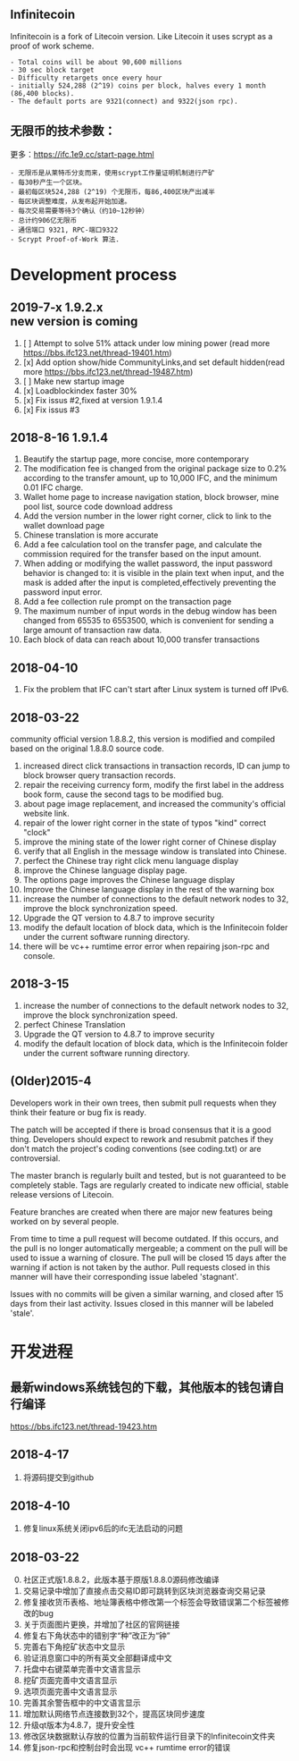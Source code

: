 Infinitecoin
---
Infinitecoin is a fork of Litecoin version. Like Litecoin it uses scrypt as a proof of work scheme.

	- Total coins will be about 90,600 millions 
	- 30 sec block target
	- Difficulty retargets once every hour
	- initially 524,288 (2^19) coins per block, halves every 1 month (86,400 blocks).
	- The default ports are 9321(connect) and 9322(json rpc).

无限币的技术参数：
---
更多：https://ifc.1e9.cc/start-page.html

	- 无限币是从莱特币分支而来，使用scrypt工作量证明机制进行产矿
	- 每30秒产生一个区块。
	- 最初每区块524,288 (2^19) 个无限币，每86,400区块产出减半
	- 每区块调整难度，从发布起开始加速。
	- 每次交易需要等待3个确认（约10~12秒钟）
	- 总计约906亿无限币
	- 通信端口 9321, RPC-端口9322
	- Scrypt Proof-of-Work 算法.

Development process
===================

2019-7-x  1.9.2.x  
new version is coming
--
1. [ ] Attempt to solve 51% attack under low mining power (read more https://bbs.ifc123.net/thread-19401.htm)
2. [x] Add option show/hide CommunityLinks,and set default hidden(read more https://bbs.ifc123.net/thread-19487.htm)
3. [ ] Make new startup image
4. [x] Loadblockindex faster 30%
5. [x] Fix issus #2,fixed at version 1.9.1.4
6. [x] Fix issus #3

2018-8-16 1.9.1.4
--
1. Beautify the startup page, more concise, more contemporary
2. The modification fee is changed from the original package size to 0.2% according to the transfer amount, up to 10,000 IFC, and the minimum 0.01 IFC charge.
3. Wallet home page to increase navigation station, block browser, mine pool list, source code download address
4. Add the version number in the lower right corner, click to link to the wallet download page
5. Chinese translation is more accurate
6. Add a fee calculation tool on the transfer page, and calculate the commission required for the transfer based on the input amount.
7. When adding or modifying the wallet password, the input password behavior is changed to: it is visible in the plain text when input, and the mask is added after the input is completed,effectively preventing the password input error.
8. Add a fee collection rule prompt on the transaction page
9. The maximum number of input words in the debug window has been changed from 65535 to 6553500, which is convenient for sending a large amount of transaction raw data.
10. Each block of data can reach about 10,000 transfer transactions


2018-04-10
--
1. Fix the problem that IFC can't start after Linux system is turned off IPv6.


2018-03-22
--
community official version 1.8.8.2, this version is modified and compiled based on the original 1.8.8.0 source code.
1. increased direct click transactions in transaction records, ID can jump to block browser query transaction records.
2. repair the receiving currency form, modify the first label in the address book form, cause the second tags to be modified bug.
3. about page image replacement, and increased the community's official website link.
4. repair of the lower right corner in the state of typos "kind" correct "clock"
5. improve the mining state of the lower right corner of Chinese display
6. verify that all English in the message window is translated into Chinese.
7. perfect the Chinese tray right click menu language display
8. improve the Chinese language display page.
9. The options page improves the Chinese language display
10. Improve the Chinese language display in the rest of the warning box
11. increase the number of connections to the default network nodes to 32, improve the block synchronization speed.
12. Upgrade the QT version to 4.8.7 to improve security
13. modify the default location of block data, which is the Infinitecoin folder under the current software running directory.
14. there will be vc++ rumtime error error when repairing json-rpc and console.

2018-3-15
--
1. increase the number of connections to the default network nodes to 32, improve the block synchronization speed.
2. perfect Chinese Translation
3. Upgrade the QT version to 4.8.7 to improve security
4. modify the default location of block data, which is the Infinitecoin folder under the current software running directory.


(Older)2015-4
---
Developers work in their own trees, then submit pull requests when
they think their feature or bug fix is ready.

The patch will be accepted if there is broad consensus that it is a
good thing.  Developers should expect to rework and resubmit patches
if they don't match the project's coding conventions (see coding.txt)
or are controversial.

The master branch is regularly built and tested, but is not guaranteed
to be completely stable. Tags are regularly created to indicate new
official, stable release versions of Litecoin.

Feature branches are created when there are major new features being
worked on by several people.

From time to time a pull request will become outdated. If this occurs, and
the pull is no longer automatically mergeable; a comment on the pull will
be used to issue a warning of closure. The pull will be closed 15 days
after the warning if action is not taken by the author. Pull requests closed
in this manner will have their corresponding issue labeled 'stagnant'.

Issues with no commits will be given a similar warning, and closed after
15 days from their last activity. Issues closed in this manner will be 
labeled 'stale'. 

开发进程
===================
最新windows系统钱包的下载，其他版本的钱包请自行编译
-----
https://bbs.ifc123.net/thread-19423.htm

2018-4-17
---
1. 将源码提交到github

2018-4-10
------
1. 修复linux系统关闭ipv6后的ifc无法启动的问题


2018-03-22
-----
0. 社区正式版1.8.8.2，此版本基于原版1.8.8.0源码修改编译
1. 交易记录中增加了直接点击交易ID即可跳转到区块浏览器查询交易记录
2. 修复接收货币表格、地址簿表格中修改第一个标签会导致错误第二个标签被修改的bug
3. 关于页面图片更换，并增加了社区的官网链接
4. 修复右下角状态中的错别字“种”改正为“钟”
5. 完善右下角挖矿状态中文显示
6. 验证消息窗口中的所有英文全部翻译成中文
7. 托盘中右键菜单完善中文语言显示
8. 挖矿页面完善中文语言显示
9. 选项页面完善中文语言显示
10. 完善其余警告框中的中文语言显示
11. 增加默认网络节点连接数到32个，提高区块同步速度
12. 升级qt版本为4.8.7，提升安全性
13. 修改区块数据默认存放的位置为当前软件运行目录下的Infinitecoin文件夹
14. 修复json-rpc和控制台时会出现 vc++ rumtime error的错误
